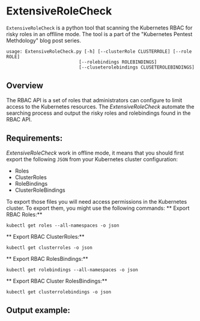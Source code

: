 # ExtensiveRoleCheck

`ExtensiveRoleCheck` is a python tool that scanning the Kubernetes RBAC for risky roles in an offlline mode. The tool is a part of the "Kubernetes Pentest Methdology" blog post series.
```
usage: ExtensiveRoleCheck.py [-h] [--clusterRole CLUSTERROLE] [--role ROLE]  
                           [--rolebindings ROLEBINDINGS]  
                           [--cluseterolebindings CLUSETEROLEBINDINGS]
```


## Overview
The RBAC API is a set of roles that administrators can configure to limit access to the Kubernetes resources. The *ExtensiveRoleCheck* automate the searching process and output the risky roles and rolebindings found in the RBAC API. 

## Requirements:

*ExtensiveRoleCheck* work in offline mode, it means that you should first export the following `JSON` from your Kubernetes cluster configuration:

 - Roles 
 - ClusterRoles 
 - RoleBindings 
 - ClusterRoleBindings

To export those files you will need access permissions in the Kubernetes cluster. To export them, you might use the following commands:
** Export RBAC Roles:**
```
kubectl get roles --all-namespaces -o json
```
** Export RBAC ClusterRoles:**
```
kubectl get clusterroles -o json
```
** Export RBAC RolesBindings:**
```
kubectl get rolebindings --all-namespaces -o json
```
** Export RBAC Cluster RolesBindings:**
```
kubectl get clusterrolebindings -o json
```
## Output example:
